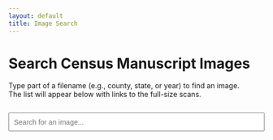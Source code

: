 ```yaml
---
layout: default
title: Image Search
---
```


# Search Census Manuscript Images

Type part of a filename (e.g., county, state, or year) to find an image.  
The list will appear below with links to the full-size scans.

<input type="text" id="searchBox" placeholder="Search for an image..." style="width: 100%; padding: 0.6em; font-size: 1em; margin-top: 1em;">

<div id="results" style="margin-top: 1.5em;"></div>

<script>
let images = null; // will hold the JSON once loaded

async function loadImages() {
  if (!images) {
    const response = await fetch("assets/image_links.json");  // adjust path if needed
    images = await response.json();
  }
}

document.getElementById("searchBox").addEventListener("input", async function(e) {
  const query = e.target.value.toLowerCase().trim();
  const resultsDiv = document.getElementById("results");
  resultsDiv.innerHTML = "";

  if (query.length < 2) {
    return; // wait until at least 2 characters typed
  }

  await loadImages(); // only fetch once

  const matches = images
    .filter(img => img.filename.toLowerCase().includes(query))
    .slice(0, 20); // limit results

  if (matches.length === 0) {
    resultsDiv.textContent = "No matches found.";
    return;
  }

  matches.forEach(img => {
    const wrapper = document.createElement("div");
    wrapper.style.marginBottom = "0.8em";

    const link = document.createElement("a");
    link.href = img.url;
    link.textContent = img.filename;
    link.target = "_blank";
    link.style.display = "block";
    link.style.fontWeight = "bold";

    wrapper.appendChild(link);

    // Optional: small preview thumbnail
    const thumb = document.createElement("img");
    thumb.src = img.url;
    thumb.alt = img.filename;
    thumb.style.maxWidth = "300px";
    thumb.style.marginTop = "0.3em";
    wrapper.appendChild(thumb);

    resultsDiv.appendChild(wrapper);
  });
});
</script>

